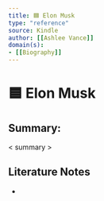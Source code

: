 ```yaml
---
title: 🟦 Elon Musk
type: "reference"
source: Kindle
author: [[Ashlee Vance]]
domain(s):
- [[Biography]]
---
```

# 🟦 Elon Musk

## Summary:

< summary >

## Literature Notes

- 
